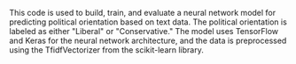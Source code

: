 This code is used to build, train, and evaluate a neural network model for predicting political orientation based on text data. The political orientation is labeled as either "Liberal" or "Conservative." The model uses TensorFlow and Keras for the neural network architecture, and the data is preprocessed using the TfidfVectorizer from the scikit-learn library.


